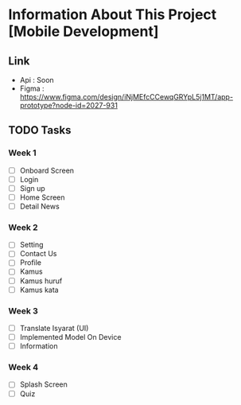# Information About This Project [Mobile Development]

## Link
- Api   : Soon
- Figma : https://www.figma.com/design/iNjMEfcCCewqGRYpL5j1MT/app-prototype?node-id=2027-931

## TODO Tasks

### Week 1
- [ ] Onboard Screen
- [ ] Login
- [ ] Sign up
- [ ] Home Screen
- [ ] Detail News

### Week 2
- [ ] Setting
- [ ] Contact Us
- [ ] Profile
- [ ] Kamus
- [ ] Kamus huruf
- [ ] Kamus kata

### Week 3
- [ ] Translate Isyarat (UI)
- [ ] Implemented Model On Device
- [ ] Information

### Week 4
- [ ] Splash Screen
- [ ] Quiz
